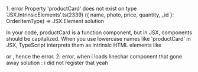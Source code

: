 1: error
Property 'productCard' does not exist on type 'JSX.IntrinsicElements'.ts(2339)
({ name, photo, price, quantity, \_id }: OrderItemType) => JSX.Element
solution

In your code, productCard is a function component, but in JSX, components should be capitalized. When you use lowercase names like 'productCard' in JSX, TypeScript interprets them as intrinsic HTML elements like <div> or <span>, hence the error.
2: error,
when i loads linechar component that gone away
solution :
i did not register that yeah
